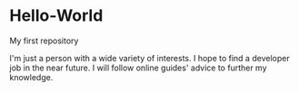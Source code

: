 # Hello-World
My first repository 

I'm just a person with a wide variety of interests. I hope to find a developer job in the near future.
I will follow online guides' advice to further my knowledge.
